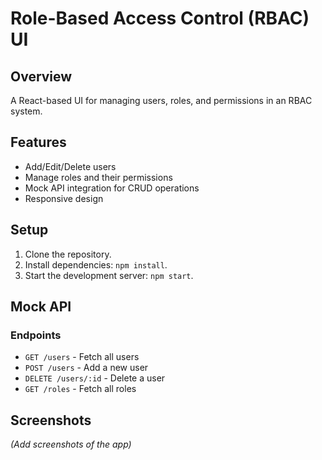 # Role-Based Access Control (RBAC) UI

## Overview
A React-based UI for managing users, roles, and permissions in an RBAC system.

## Features
- Add/Edit/Delete users
- Manage roles and their permissions
- Mock API integration for CRUD operations
- Responsive design

## Setup
1. Clone the repository.
2. Install dependencies: `npm install`.
3. Start the development server: `npm start`.

## Mock API
### Endpoints
- `GET /users` - Fetch all users
- `POST /users` - Add a new user
- `DELETE /users/:id` - Delete a user
- `GET /roles` - Fetch all roles

## Screenshots
*(Add screenshots of the app)*
